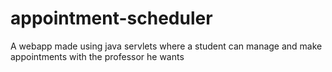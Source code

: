 # appointment-scheduler
 A webapp made using java servlets where a student can manage and make appointments with the professor he wants
